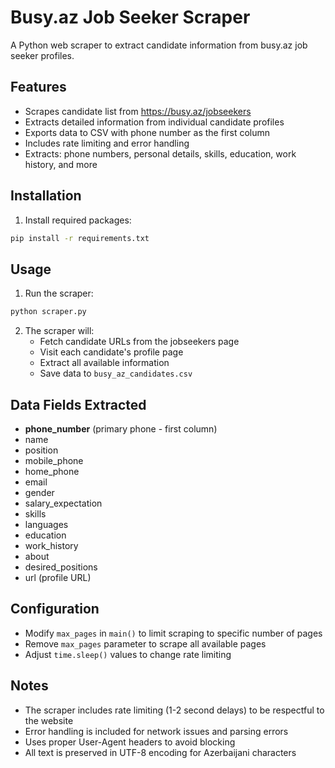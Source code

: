 # Busy.az Job Seeker Scraper

A Python web scraper to extract candidate information from busy.az job seeker profiles.

## Features

- Scrapes candidate list from https://busy.az/jobseekers
- Extracts detailed information from individual candidate profiles
- Exports data to CSV with phone number as the first column
- Includes rate limiting and error handling
- Extracts: phone numbers, personal details, skills, education, work history, and more

## Installation

1. Install required packages:
```bash
pip install -r requirements.txt
```

## Usage

1. Run the scraper:
```bash
python scraper.py
```

2. The scraper will:
   - Fetch candidate URLs from the jobseekers page
   - Visit each candidate's profile page
   - Extract all available information
   - Save data to `busy_az_candidates.csv`

## Data Fields Extracted

- **phone_number** (primary phone - first column)
- name
- position
- mobile_phone
- home_phone
- email
- gender
- salary_expectation
- skills
- languages
- education
- work_history
- about
- desired_positions
- url (profile URL)

## Configuration

- Modify `max_pages` in `main()` to limit scraping to specific number of pages
- Remove `max_pages` parameter to scrape all available pages
- Adjust `time.sleep()` values to change rate limiting

## Notes

- The scraper includes rate limiting (1-2 second delays) to be respectful to the website
- Error handling is included for network issues and parsing errors
- Uses proper User-Agent headers to avoid blocking
- All text is preserved in UTF-8 encoding for Azerbaijani characters